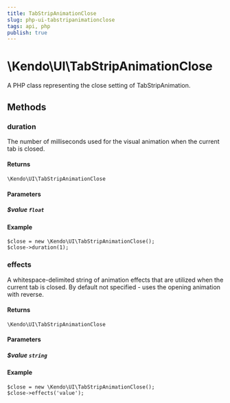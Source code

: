 ```yaml
---
title: TabStripAnimationClose
slug: php-ui-tabstripanimationclose
tags: api, php
publish: true
---
```


# \Kendo\UI\TabStripAnimationClose

A PHP class representing the close setting of TabStripAnimation.


## Methods

### duration
The number of milliseconds used for the visual animation when the current tab is closed.

#### Returns
`\Kendo\UI\TabStripAnimationClose`

#### Parameters

##### $value `float`



#### Example 
    $close = new \Kendo\UI\TabStripAnimationClose();
    $close->duration(1);

### effects
A whitespace-delimited string of animation effects that are utilized when the current tab
is closed. By default not specified - uses the opening animation with reverse.

#### Returns
`\Kendo\UI\TabStripAnimationClose`

#### Parameters

##### $value `string`



#### Example 
    $close = new \Kendo\UI\TabStripAnimationClose();
    $close->effects('value');

